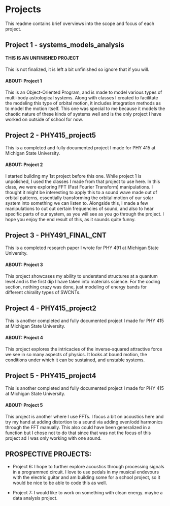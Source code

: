 # Projects
This readme contains brief overviews into the scope and focus of each project.

## Project 1 - systems_models_analysis
#### **THIS IS AN UNFINISHED PROJECT**
This is not finalized, it is left a bit unfinished so ignore that if you will. 

#### ABOUT: Project 1
This is an Object-Oriented Program, and is made to model various types of multi-body astrological systems. Along with classes I created to facilitate the modeling this type of orbital motion, it includes integration methods as to model the motion itself. This one was special to me because it models the chaotic nature of these kinds of systems well and is the only project I have worked on outside of school for now.

## Project 2 - PHY415_project5
This is a completed and fully documented project I made for PHY 415 at Michigan State University.

#### ABOUT: Project 2
I started building my 1st project before this one. While project 1 is unpolished, I used the classes I made from that project to use here. In this class, we were exploring FFT (Fast Fourier Transform) manipulations. I thought it might be interesting to apply this to a sound wave made out of orbital patterns, essentially transforming the orbital motion of our solar system into something we can listen to. Alongside this, I made a few manipulations to cut out certain frequencies of sound, and also to hear specific parts of our system, as you will see as you go through the project. I hope you enjoy the end result of this, as it sounds quite funny.

## Project 3 - PHY491_FINAL_CNT
This is a completed research paper I wrote for PHY 491 at Michigan State University.

#### ABOUT: Project 3
This project showcases my ability to understand structures at a quantum level and is the first dip I have taken into materials science. For the coding section, nothing crazy was done, just modeling of energy bands for different chirality types of SWCNTs.

## Project 4 - PHY415_project2
This is another completed and fully documented project I made for PHY 415 at Michigan State University.

#### ABOUT: Project 4
This project explores the intricacies of the inverse-squared attractive force we see in so many aspects of physics. It looks at bound motion, the conditions under which it can be sustained, and unstable systems.

## Project 5 - PHY415_project4
This is another completed and fully documented project I made for PHY 415 at Michigan State University.

#### ABOUT: Project 5
This project is another where I use FFTs. I focus a bit on acoustics here and try my hand at adding distortion to a sound via adding even/odd harmonics through the FFT manually. This also could have been generalized in a function but I chose not to do that since that was not the focus of this project ad I was only working with one sound.

## PROSPECTIVE PROJECTS:
- Project 6: I hope to further explore acoustics through processing signals in a programmed circuit. I love to use pedals in my musical endevours with the electric guitar and am building some for a school project, so it would be nice to be able to code this as well.

- Project 7: I would like to work on something with clean energy. maybe a data analysis project.




